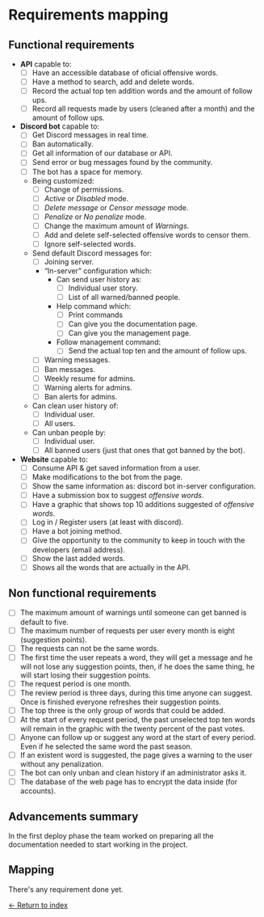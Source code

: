 # Requirements mapping

## Functional requirements

- **API** capable to:
    - [ ] Have an accessible database of oficial offensive words.
    - [ ] Have a method to search, add and delete words.
    - [ ] Record the actual top ten addition words and the amount of follow ups.
    - [ ] Record all requests made by users (cleaned after a month) and the amount of follow ups.
- **Discord bot** capable to:
    - [ ] Get Discord messages in real time.
    - [ ] Ban automatically.
    - [ ] Get all information of our database or API.
    - [ ] Send error or bug messages found by the community.
    - [ ] The bot has a space for memory.
    - Being customized:
        - [ ] Change of permissions.
        - [ ] *Active* or *Disabled* mode.
        - [ ] *Delete message* or *Censor message* mode.
        - [ ] *Penalize* or *No penalize* mode. 
        - [ ] Change the maximum amount of *Warnings*.
        - [ ] Add and delete self-selected offensive words to censor them.
        - [ ] Ignore self-selected words.
    - Send default Discord messages for:
        - [ ] Joining server.
        - “In-server” configuration which:
            - Can send user history as:
                - [ ] Individual user story.
                - [ ] List of all warned/banned people.
            -   Help command which:
                - [ ] Print commands
                - [ ] Can give you the documentation page.
                - [ ] Can give you the management page.
            - Follow management command:
                - [ ] Send the actual top ten and the amount of follow ups.
        - [ ] Warning messages.
        - [ ] Ban messages.
        - [ ] Weekly resume for admins.
        - [ ] Warning alerts for admins.
        - [ ] Ban alerts for admins.
    - Can clean user history of:
        - [ ] Individual user.
        - [ ] All users.
    - Can unban people by:
        - [ ] Individual user.
        - [ ] All banned users (just that ones that got banned by the bot).
- **Website** capable to:
    - [ ] Consume API & get saved information from a user.
    - [ ] Make modifications to the bot from the page.
    - [ ] Show the same information as: discord bot in-server configuration.
    - [ ] Have a submission box to suggest *offensive words*.
    - [ ]  Have a graphic that shows top 10 additions suggested of *offensive words*.
    - [ ] Log in / Register users (at least with discord).
    - [ ] Have a bot joining method.
    - [ ] Give the opportunity to the community to keep in touch with the developers (email address).
    - [ ] Show the last added words.
    - [ ] Shows all the words that are actually in the API.

## Non functional requirements

- [ ] The maximum amount of warnings until someone can get banned is default to five.
- [ ] The maximum number of requests per user every month is eight (suggestion points).
- [ ] The requests can not be the same words.
- [ ] The first time the user repeats a word, they will get a message and he will not lose any suggestion points, then, if he does the same thing, he will start losing their suggestion points.
- [ ] The request period is one month.
- [ ] The review period is three days, during this time anyone can suggest. Once is finished everyone refreshes their suggestion points.
- [ ] The top three is the only group of words that could be added.
- [ ] At the start of every request period, the past unselected top ten words will remain in the graphic with the twenty percent of the past votes.
- [ ] Anyone can follow up or suggest any word at the start of every period. Even if he selected the same word the past season.
- [ ] If an existent word is suggested, the page gives a warning to the user without any penalization.
- [ ] The bot can only unban and clean history if an administrator asks it.
- [ ] The database of the web page has to encrypt the data inside (for accounts). 

## Advancements summary

In the first deploy phase the team worked on preparing all the documentation needed to start working in the project.

## Mapping

There's any requirement done yet.


[<- Return to index](https://github.com/JoshuaMeza/CodePain_POO)

